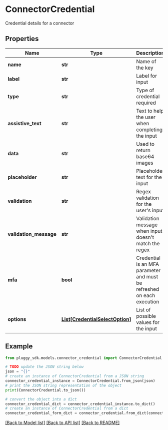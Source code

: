 # ConnectorCredential

Credential details for a connector

## Properties

Name | Type | Description | Notes
------------ | ------------- | ------------- | -------------
**name** | **str** | Name of the key | 
**label** | **str** | Label for input | 
**type** | **str** | Type of credential required | 
**assistive_text** | **str** | Text to help the user when completing the input | [optional] 
**data** | **str** | Used to return base64 images | [optional] 
**placeholder** | **str** | Placeholder text for the input | [optional] 
**validation** | **str** | Regex validation for the user&#39;s input | [optional] 
**validation_message** | **str** | Validation message when input doesn&#39;t match the regex | [optional] 
**mfa** | **bool** | Credential is an MFA parameter and must be refreshed on each execution | [optional] 
**options** | [**List[CredentialSelectOption]**](CredentialSelectOption.md) | List of possible values for the input | [optional] 

## Example

```python
from pluggy_sdk.models.connector_credential import ConnectorCredential

# TODO update the JSON string below
json = "{}"
# create an instance of ConnectorCredential from a JSON string
connector_credential_instance = ConnectorCredential.from_json(json)
# print the JSON string representation of the object
print(ConnectorCredential.to_json())

# convert the object into a dict
connector_credential_dict = connector_credential_instance.to_dict()
# create an instance of ConnectorCredential from a dict
connector_credential_form_dict = connector_credential.from_dict(connector_credential_dict)
```
[[Back to Model list]](../README.md#documentation-for-models) [[Back to API list]](../README.md#documentation-for-api-endpoints) [[Back to README]](../README.md)


